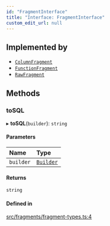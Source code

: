 ```yaml
---
id: "FragmentInterface"
title: "Interface: FragmentInterface"
custom_edit_url: null
---
```


## Implemented by

- [`ColumnFragment`](../classes/ColumnFragment.md)
- [`FunctionFragment`](../classes/FunctionFragment.md)
- [`RawFragment`](../classes/RawFragment.md)

## Methods

### toSQL

▸ **toSQL**(`builder`): `string`

#### Parameters

| Name | Type |
| :------ | :------ |
| `builder` | [`Builder`](../classes/Builder.md) |

#### Returns

`string`

#### Defined in

[src/fragments/fragment-types.ts:4](https://github.com/alesmenzel/sql-builder/blob/0850cdd/src/fragments/fragment-types.ts#L4)
